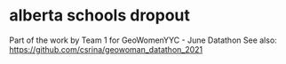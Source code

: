 # alberta schools dropout

Part of the work by Team 1 for GeoWomenYYC - June Datathon
See also: https://github.com/csrina/geowoman_datathon_2021
